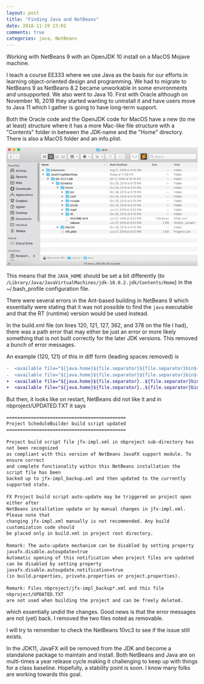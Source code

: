 ```yaml
---
layout: post
title: "Finding Java and NetBeans"
date: 2018-11-19 23:01
comments: true
categories: java, NetBeans
---
```


Working with NetBeans 9 with an OpenJDK 10 install on a MacOS Mojave machine.

I teach a course EE333 where we use Java as the basis for our efforts in learning object-oriented design and programming.  We had to migrate to NetBeans 9 as NetBeans 8.2 became unworkable in some environments and unsupported.  We also went to Java 10.  First with Oracle although on November 16, 2018 they started wanting to uninstall it and have users move to Java 11 which I gather is going to have long-term support.

Both the Oracle code and the OpenJDK code for MacOS have a new (to me at least) structure where it has a more Mac-like file structure with a "Contents" folder in between the JDK-name and the "Home" directory.  There is also a MacOS folder and an info.plist.

![/Library/Java Directory with JDK 10 on MacOS](/images/jdk10-dir-layout.png)

This means that the `JAVA_HOME` should be set a bit differently (to `/Library/Java/JavaVirtualMachines/jdk-10.0.2.jdk/Contents/Home`) in the ~/.bash_profile configuration file.

There were several errors in the Ant-based building in NetBeans 9 which essentially were stating that it was not possible to find the `java` executable and that the RT (runtime) version would be used instead.

In the build.xml file (on lines 120, 121, 127, 362, and 378 on the file I had), there was a path error that may either be just an error or more likely something that is not built correctly for the later JDK versions.  This removed a bunch of error messages.  

An example (120, 121) of this in diff form (leading spaces removed) is

```diff
-  <available file="${java.home}${file.separator}${file.separator}bin${file.separator}java"/>
-  <available file="${java.home}${file.separator}${file.separator}bin${file.separator}java.exe"/>
+  <available file="${java.home}${file.separator}..${file.separator}bin${file.separator}java"/>
+  <available file="${java.home}${file.separator}..${file.separator}bin${file.separator}java.exe"/>

```

But then, it looks like on restart, NetBeans did not like it and in nbproject/UPDATED.TXT it says

```plain 
============================================
Project ScheduleBuilder build script updated
============================================

Project build script file jfx-impl.xml in nbproject sub-directory has not been recognized
as compliant with this version of NetBeans JavaFX support module. To ensure correct
and complete functionality within this NetBeans installation the script file has been
backed up to jfx-impl_backup.xml and then updated to the currently supported state.

FX Project build script auto-update may be triggered on project open either after
NetBeans installation update or by manual changes in jfx-impl.xml. Please note that
changing jfx-impl.xml manually is not recommended. Any build customization code should
be placed only in build.xml in project root directory.

Remark: The auto-update mechanism can be disabled by setting property
javafx.disable.autoupdate=true
Automatic opening of this notification when project files are updated can be disabled by setting property
javafx.disable.autoupdate.notification=true
(in build.properties, private.properties or project.properties).

Remark: Files nbproject/jfx-impl_backup*.xml and this file nbproject/UPDATED.TXT
are not used when building the project and can be freely deleted.
```

which essentially undid the changes.  Good news is that the error messages are not (yet) back.  I removed
the two files noted as removable.

I will try to remember to check the NetBeans 10vc3 to see if the issue still exists.

In the JDK11, JavaFX will be removed from the JDK and become a standalone package to maintain and install.  Both NetBeans and Java are on multi-times a year release cycle making it challenging to keep up with things for a class baseline.  Hopefully, a stability point is soon.  I know many folks are working towards this goal.


